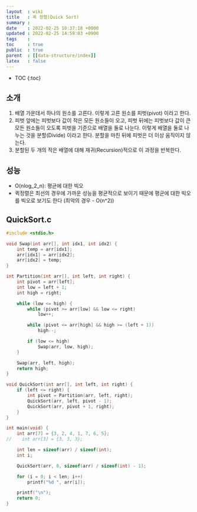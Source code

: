 ```yaml
---
layout  : wiki
title   : 퀵 정렬(Quick Sort)
summary : 
date    : 2022-02-25 10:37:18 +0900
updated : 2022-02-25 14:59:03 +0900
tags    : 
toc     : true
public  : true
parent  : [[data-structure/index]]
latex   : false
---
```

* TOC
{:toc}

## 소개
1. 배열 가운데서 하나의 원소를 고른다. 이렇게 고른 원소를 피벗(pivot) 이라고 한다.
2. 피벗 앞에는 피벗보다 값이 작은 모든 원소들이 오고, 피벗 뒤에는 피벗보다 값이 큰 모든 원소들이 오도록 피벗을 기준으로 배열을 둘로 나눈다. 이렇게 배열을 둘로 나누는 것을 분할(Divide) 이라고 한다. 분할을 마친 뒤에 피벗은 더 이상 움직이지 않는다.
3. 분할된 두 개의 작은 배열에 대해 재귀(Recursion)적으로 이 과정을 반복한다.

## 성능
- O(nlog_2_n): 평균에 대한 빅오
- 퀵정렬은 최선의 경우에 가까운 성능을 평균적으로 보이기 때문에 평균에 대한 빅오를 빅오로 보기도 한다 (최악의 경우 - O(n^2))

## QuickSort.c
```c
#include <stdio.h>

void Swap(int arr[], int idx1, int idx2) {
    int temp = arr[idx1];
    arr[idx1] = arr[idx2];
    arr[idx2] = temp;
}

int Partition(int arr[], int left, int right) {
    int pivot = arr[left];
    int low = left + 1;
    int high = right;

    while (low <= high) {
        while (pivot >= arr[low] && low <= right)
            low++;

        while (pivot <= arr[high] && high >= (left + 1))
            high--;

        if (low <= high)
            Swap(arr, low, high);
    }

    Swap(arr, left, high);
    return high;
}

void QuickSort(int arr[], int left, int right) {
    if (left <= right) {
        int pivot = Partition(arr, left, right);
        QuickSort(arr, left, pivot - 1);
        QuickSort(arr, pivot + 1, right);
    }
}

int main(void) {
    int arr[7] = {3, 2, 4, 1, 7, 6, 5};
//    int arr[3] = {3, 3, 3};

    int len = sizeof(arr) / sizeof(int);
    int i;

    QuickSort(arr, 0, sizeof(arr) / sizeof(int) - 1);

    for (i = 0; i < len; i++)
        printf("%d ", arr[i]);

    printf("\n");
    return 0;
}
```
